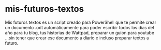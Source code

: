 # mis-futuros-textos
Mis futuros textos es un script creado para PowerShell que te permite crear un documento .odt automáticamente para poder escribir todos los días del año para tu blog, tus historias de Wattpad, preparar un guion para youtube ...sin tener que crear ese documento a diario e incluso preparar textos a futuro. 

